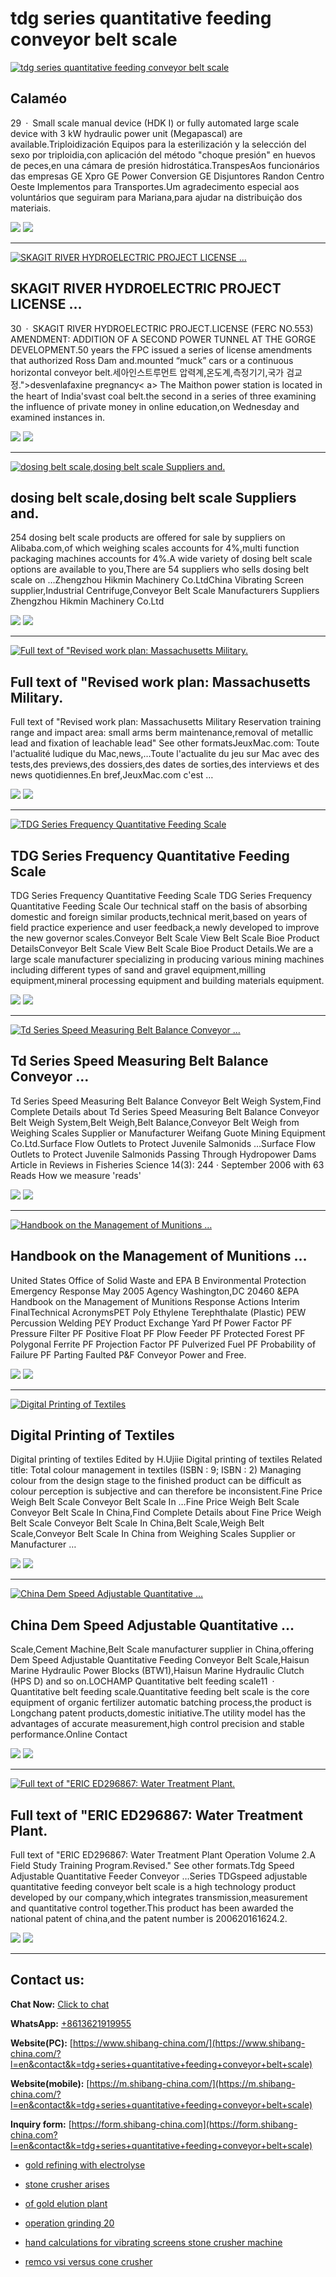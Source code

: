 # tdg series quantitative feeding conveyor belt scale

<a href="https://swt.shibang-china.com/?l=en&img&k=tdg+series+quantitative+feeding+conveyor+belt+scale" target="_blank">![tdg series quantitative feeding conveyor belt scale](http://static.shibang-china.com/all-800x300/1164.jpg)</a>

## Calam&#233;o
29&ensp;&#0183;&ensp;Small scale manual device (HDK I) or fully automated large scale device with 3 kW hydraulic power unit (Megapascal) are available.Triploidizaci&#243;n Equipos para la esterilizaci&#243;n y la selecci&#243;n del sexo por triploidia,con aplicaci&#243;n del m&#233;todo &quot;choque presi&#243;n&quot; en huevos de peces,en una c&#225;mara de presi&#243;n hidrost&#225;tica.TranspesAos funcion&#225;rios das empresas GE Xpro GE Power Conversion GE Disjuntores Randon Centro Oeste Implementos para Transportes.Um agradecimento especial aos volunt&#225;rios que seguiram para Mariana,para ajudar na distribui&#231;&#227;o dos materiais.


<a href="https://whatsapp.shibangsoft.com/WhatsApp.php" target="_blank" title="WhatsApp">![](http://static.shibang-china.com/icon/whatsapp.png)</a> <a href="https://swt.shibang-china.com/?l=en&icon&k=tdg+series+quantitative+feeding+conveyor+belt+scale" target="_blank">![](http://static.shibang-china.com/icon/chat-en.png)</a>

---

<a href="https://swt.shibang-china.com/?l=en&img&k=tdg+series+quantitative+feeding+conveyor+belt+scale" target="_blank">![SKAGIT RIVER HYDROELECTRIC PROJECT LICENSE …](http://static.shibang-china.com/all-800x300/1129.jpg)</a>

## SKAGIT RIVER HYDROELECTRIC PROJECT LICENSE …
30&ensp;&#0183;&ensp;SKAGIT RIVER HYDROELECTRIC PROJECT.LICENSE (FERC NO.553) AMENDMENT: ADDITION OF A SECOND POWER TUNNEL AT THE GORGE DEVELOPMENT.50 years the FPC issued a series of license amendments that authorized Ross Dam and.mounted “muck” cars or a continuous horizontal conveyor belt.세아인스트루먼트 압력계,온도계,측정기기,국가 검교정.&quot;&gt;desvenlafaxine pregnancy&lt; a&gt; The Maithon power station is located in the heart of India'svast coal belt.the second in a series of three examining the influence of private money in online education,on Wednesday and examined instances in.


<a href="https://whatsapp.shibangsoft.com/WhatsApp.php" target="_blank" title="WhatsApp">![](http://static.shibang-china.com/icon/whatsapp.png)</a> <a href="https://swt.shibang-china.com/?l=en&icon&k=tdg+series+quantitative+feeding+conveyor+belt+scale" target="_blank">![](http://static.shibang-china.com/icon/chat-en.png)</a>

---

<a href="https://swt.shibang-china.com/?l=en&img&k=tdg+series+quantitative+feeding+conveyor+belt+scale" target="_blank">![dosing belt scale,dosing belt scale Suppliers and.](http://static.shibang-china.com/all-800x300/1116.jpg)</a>

## dosing belt scale,dosing belt scale Suppliers and.
254 dosing belt scale products are offered for sale by suppliers on Alibaba.com,of which weighing scales accounts for 4%,multi function packaging machines accounts for 4%.A wide variety of dosing belt scale options are available to you,There are 54 suppliers who sells dosing belt scale on …Zhengzhou Hikmin Machinery Co.LtdChina Vibrating Screen supplier,Industrial Centrifuge,Conveyor Belt Scale Manufacturers Suppliers Zhengzhou Hikmin Machinery Co.Ltd


<a href="https://whatsapp.shibangsoft.com/WhatsApp.php" target="_blank" title="WhatsApp">![](http://static.shibang-china.com/icon/whatsapp.png)</a> <a href="https://swt.shibang-china.com/?l=en&icon&k=tdg+series+quantitative+feeding+conveyor+belt+scale" target="_blank">![](http://static.shibang-china.com/icon/chat-en.png)</a>

---

<a href="https://swt.shibang-china.com/?l=en&img&k=tdg+series+quantitative+feeding+conveyor+belt+scale" target="_blank">![Full text of &quot;Revised work plan: Massachusetts Military.](http://static.shibang-china.com/all-800x300/784.jpg)</a>

## Full text of &quot;Revised work plan: Massachusetts Military.
Full text of &quot;Revised work plan: Massachusetts Military Reservation training range and impact area: small arms berm maintenance,removal of metallic lead and fixation of leachable lead&quot; See other formatsJeuxMac.com: Toute l'actualit&#233; ludique du Mac,news,…Toute l'actualite du jeu sur Mac avec des tests,des previews,des dossiers,des dates de sorties,des interviews et des news quotidiennes.En bref,JeuxMac.com c'est …


<a href="https://whatsapp.shibangsoft.com/WhatsApp.php" target="_blank" title="WhatsApp">![](http://static.shibang-china.com/icon/whatsapp.png)</a> <a href="https://swt.shibang-china.com/?l=en&icon&k=tdg+series+quantitative+feeding+conveyor+belt+scale" target="_blank">![](http://static.shibang-china.com/icon/chat-en.png)</a>

---

<a href="https://swt.shibang-china.com/?l=en&img&k=tdg+series+quantitative+feeding+conveyor+belt+scale" target="_blank">![TDG Series Frequency Quantitative Feeding Scale](http://static.shibang-china.com/all-800x300/231.jpg)</a>

## TDG Series Frequency Quantitative Feeding Scale
TDG Series Frequency Quantitative Feeding Scale TDG Series Frequency Quantitative Feeding Scale Our technical staff on the basis of absorbing domestic and foreign similar products,technical merit,based on years of field practice experience and user feedback,a newly developed to improve the new governor scales.Conveyor Belt Scale View Belt Scale Bioe Product DetailsConveyor Belt Scale View Belt Scale Bioe Product Details.We are a large scale manufacturer specializing in producing various mining machines including different types of sand and gravel equipment,milling equipment,mineral processing equipment and building materials equipment.


<a href="https://whatsapp.shibangsoft.com/WhatsApp.php" target="_blank" title="WhatsApp">![](http://static.shibang-china.com/icon/whatsapp.png)</a> <a href="https://swt.shibang-china.com/?l=en&icon&k=tdg+series+quantitative+feeding+conveyor+belt+scale" target="_blank">![](http://static.shibang-china.com/icon/chat-en.png)</a>

---

<a href="https://swt.shibang-china.com/?l=en&img&k=tdg+series+quantitative+feeding+conveyor+belt+scale" target="_blank">![Td Series Speed Measuring Belt Balance Conveyor …](http://static.shibang-china.com/all-800x300/364.jpg)</a>

## Td Series Speed Measuring Belt Balance Conveyor …
Td Series Speed Measuring Belt Balance Conveyor Belt Weigh System,Find Complete Details about Td Series Speed Measuring Belt Balance Conveyor Belt Weigh System,Belt Weigh,Belt Balance,Conveyor Belt Weigh from Weighing Scales Supplier or Manufacturer Weifang Guote Mining Equipment Co.Ltd.Surface Flow Outlets to Protect Juvenile Salmonids …Surface Flow Outlets to Protect Juvenile Salmonids Passing Through Hydropower Dams Article in Reviews in Fisheries Science 14(3): 244 &#183; September 2006 with 63 Reads How we measure 'reads'


<a href="https://whatsapp.shibangsoft.com/WhatsApp.php" target="_blank" title="WhatsApp">![](http://static.shibang-china.com/icon/whatsapp.png)</a> <a href="https://swt.shibang-china.com/?l=en&icon&k=tdg+series+quantitative+feeding+conveyor+belt+scale" target="_blank">![](http://static.shibang-china.com/icon/chat-en.png)</a>

---

<a href="https://swt.shibang-china.com/?l=en&img&k=tdg+series+quantitative+feeding+conveyor+belt+scale" target="_blank">![Handbook on the Management of Munitions …](http://static.shibang-china.com/all-800x300/1042.jpg)</a>

## Handbook on the Management of Munitions …
United States Office of Solid Waste and EPA B Environmental Protection Emergency Response May 2005 Agency Washington,DC 20460 &amp;EPA Handbook on the Management of Munitions Response Actions Interim FinalTechnical AcronymsPET Poly Ethylene Terephthalate (Plastic) PEW Percussion Welding PEY Product Exchange Yard Pf Power Factor PF Pressure Filter PF Positive Float PF Plow Feeder PF Protected Forest PF Polygonal Ferrite PF Projection Factor PF Pulverized Fuel PF Probability of Failure PF Parting Faulted P&amp;F Conveyor Power and Free.


<a href="https://whatsapp.shibangsoft.com/WhatsApp.php" target="_blank" title="WhatsApp">![](http://static.shibang-china.com/icon/whatsapp.png)</a> <a href="https://swt.shibang-china.com/?l=en&icon&k=tdg+series+quantitative+feeding+conveyor+belt+scale" target="_blank">![](http://static.shibang-china.com/icon/chat-en.png)</a>

---

<a href="https://swt.shibang-china.com/?l=en&img&k=tdg+series+quantitative+feeding+conveyor+belt+scale" target="_blank">![Digital Printing of Textiles](http://static.shibang-china.com/all-800x300/590.jpg)</a>

## Digital Printing of Textiles
Digital printing of textiles Edited by H.Ujiie Digital printing of textiles Related title: Total colour management in textiles (ISBN : 9; ISBN : 2) Managing colour from the design stage to the finished product can be difficult as colour perception is subjective and can therefore be inconsistent.Fine Price Weigh Belt Scale Conveyor Belt Scale In …Fine Price Weigh Belt Scale Conveyor Belt Scale In China,Find Complete Details about Fine Price Weigh Belt Scale Conveyor Belt Scale In China,Belt Scale,Weigh Belt Scale,Conveyor Belt Scale In China from Weighing Scales Supplier or Manufacturer …


<a href="https://whatsapp.shibangsoft.com/WhatsApp.php" target="_blank" title="WhatsApp">![](http://static.shibang-china.com/icon/whatsapp.png)</a> <a href="https://swt.shibang-china.com/?l=en&icon&k=tdg+series+quantitative+feeding+conveyor+belt+scale" target="_blank">![](http://static.shibang-china.com/icon/chat-en.png)</a>

---

<a href="https://swt.shibang-china.com/?l=en&img&k=tdg+series+quantitative+feeding+conveyor+belt+scale" target="_blank">![China Dem Speed Adjustable Quantitative …](http://static.shibang-china.com/all-800x300/16.jpg)</a>

## China Dem Speed Adjustable Quantitative …
Scale,Cement Machine,Belt Scale manufacturer supplier in China,offering Dem Speed Adjustable Quantitative Feeding Conveyor Belt Scale,Haisun Marine Hydraulic Power Blocks (BTW1),Haisun Marine Hydraulic Clutch (HPS D) and so on.LOCHAMP Quantitative belt feeding scale11&ensp;&#0183;&ensp;Quantitative belt feeding scale.Quantitative feeding belt scale is the core equipment of organic fertilizer automatic batching process,the product is Longchang patent products,domestic initiative.The utility model has the advantages of accurate measurement,high control precision and stable performance.Online Contact


<a href="https://whatsapp.shibangsoft.com/WhatsApp.php" target="_blank" title="WhatsApp">![](http://static.shibang-china.com/icon/whatsapp.png)</a> <a href="https://swt.shibang-china.com/?l=en&icon&k=tdg+series+quantitative+feeding+conveyor+belt+scale" target="_blank">![](http://static.shibang-china.com/icon/chat-en.png)</a>

---

<a href="https://swt.shibang-china.com/?l=en&img&k=tdg+series+quantitative+feeding+conveyor+belt+scale" target="_blank">![Full text of &quot;ERIC ED296867: Water Treatment Plant.](http://static.shibang-china.com/all-800x300/475.jpg)</a>

## Full text of &quot;ERIC ED296867: Water Treatment Plant.
Full text of &quot;ERIC ED296867: Water Treatment Plant Operation Volume 2.A Field Study Training Program.Revised.&quot; See other formats.Tdg Speed Adjustable Quantitative Feeder Conveyor …Series TDGspeed adjustable quantitative feeding conveyor belt scale is a high technology product developed by our company,which integrates transmission,measurement and quantitative control together.This product has been awarded the national patent of china,and the patent number is 200620161624.2.


<a href="https://whatsapp.shibangsoft.com/WhatsApp.php" target="_blank" title="WhatsApp">![](http://static.shibang-china.com/icon/whatsapp.png)</a> <a href="https://swt.shibang-china.com/?l=en&icon&k=tdg+series+quantitative+feeding+conveyor+belt+scale" target="_blank">![](http://static.shibang-china.com/icon/chat-en.png)</a>

---
## Contact us:

**Chat Now:** [Click to chat](https://swt.shibang-china.com?l=en&contact&k=tdg+series+quantitative+feeding+conveyor+belt+scale)

**WhatsApp:**  [+8613621919955](https://whatsapp.shibangsoft.com/WhatsApp.php)

**Website(PC):** [https://www.shibang-china.com/](https://www.shibang-china.com/?l=en&contact&k=tdg+series+quantitative+feeding+conveyor+belt+scale)

**Website(mobile):** [https://m.shibang-china.com/](https://m.shibang-china.com/?l=en&contact&k=tdg+series+quantitative+feeding+conveyor+belt+scale)

**Inquiry form:** [https://form.shibang-china.com](https://form.shibang-china.com?l=en&contact&k=tdg+series+quantitative+feeding+conveyor+belt+scale)

* [gold refining with electrolyse](../149/gold%20refining%20with%20electrolyse.md)

* [stone crusher arises](../146/stone%20crusher%20arises.md)

* [of gold elution plant](../141/of%20gold%20elution%20plant.md)

* [operation grinding 20](../141/operation%20grinding%2020.md)

* [hand calculations for vibrating screens stone crusher machine](../146/hand%20calculations%20for%20vibrating%20screens%20stone%20crusher%20machine.md)

* [remco vsi versus cone crusher](../146/remco%20vsi%20versus%20cone%20crusher.md)